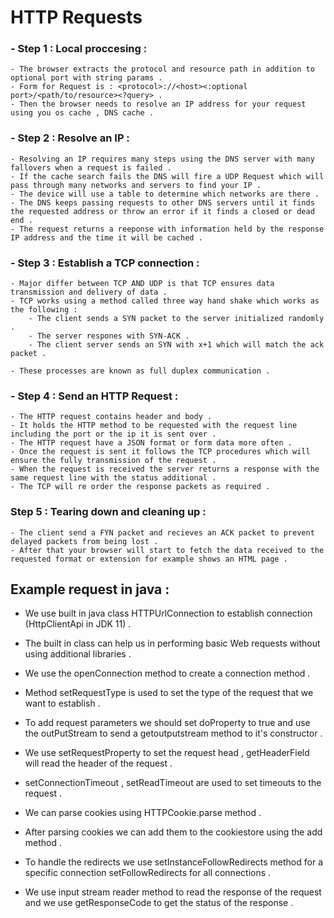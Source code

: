 # HTTP Requests 

### - Step 1 : Local proccesing :
    - The browser extracts the protocol and resource path in addition to optional port with string params .
    - Form for Request is : <protocol>://<host><:optional port>/<path/to/resource><?query> .
    - Then the browser needs to resolve an IP address for your request using you os cache , DNS cache .

### - Step 2 : Resolve an IP :
    - Resolving an IP requires many steps using the DNS server with many fallovers when a request is failed .
    - If the cache search fails the DNS will fire a UDP Request which will pass through many networks and servers to find your IP .
    - The device will use a table to determine which networks are there .
    - The DNS keeps passing requests to other DNS servers until it finds the requested address or throw an error if it finds a closed or dead end .
    - The request returns a reeponse with information held by the response IP address and the time it will be cached .

### - Step 3 : Establish a TCP connection :
    - Major differ between TCP AND UDP is that TCP ensures data transmission and delivery of data .
    - TCP works using a method called three way hand shake which works as the following : 
        - The client sends a SYN packet to the server initialized randomly .
        - The server respones with SYN-ACK .
        - The client server sends an SYN with x+1 which will match the ack packet .

    - These processes are known as full duplex communication .

### - Step 4 : Send an HTTP Request : 
    - The HTTP request contains header and body .
    - It holds the HTTP method to be requested with the request line including the port or the ip it is sent over .
    - The HTTP request have a JSON format or form data more often .
    - Once the request is sent it follows the TCP procedures which will ensure the fully transmission of the request .
    - When the request is received the server returns a response with the same request line with the status additional .
    - The TCP will re order the response packets as required .

### Step 5 : Tearing down and cleaning up : 
    - The client send a FYN packet and recieves an ACK packet to prevent delayed packets from being lost .
    - After that your browser will start to fetch the data received to the requested format or extension for example shows an HTML page .


## Example request in java : 

- We use built in java class HTTPUrlConnection to establish connection (HttpClientApi in JDK 11) .

- The built in class can help us in performing basic Web requests without using additional libraries .

- We use the openConnection method to create a connection method .

- Method setRequestType is used to set the type of the request that we want to establish .

- To add request parameters we should set doProperty to true and use the outPutStream to send a getoutputstream method to it's constructor .

- We use setRequestProperty to set the request head , getHeaderField will read the header of the request .

- setConnectionTimeout , setReadTimeout are used to set timeouts to the request .

- We can parse cookies using HTTPCookie.parse method .

- After parsing cookies we can add them to the cookiestore using the add method .

- To handle the redirects we use setInstanceFollowRedirects method for a specific connection setFollowRedirects for all connections .

- We use input stream reader method to read the response of the request and we use getResponseCode to get the status of the response .